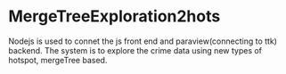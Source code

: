 # MergeTreeExploration2hots
Nodejs is used to connet the js front end and paraview(connecting to ttk) backend.
The system is to explore the crime data using new types of hotspot, mergeTree based. 

